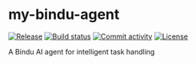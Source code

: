 # my-bindu-agent

[![Release](https://img.shields.io/github/v/release/your_github_handle/my-bindu-agent)](https://img.shields.io/github/v/release/your_github_handle/my-bindu-agent)
[![Build status](https://img.shields.io/github/actions/workflow/status/your_github_handle/my-bindu-agent/main.yml?branch=main)](https://github.com/your_github_handle/my-bindu-agent/actions/workflows/main.yml?query=branch%3Amain)
[![Commit activity](https://img.shields.io/github/commit-activity/m/your_github_handle/my-bindu-agent)](https://img.shields.io/github/commit-activity/m/your_github_handle/my-bindu-agent)
[![License](https://img.shields.io/github/license/your_github_handle/my-bindu-agent)](https://img.shields.io/github/license/your_github_handle/my-bindu-agent)

A Bindu AI agent for intelligent task handling
